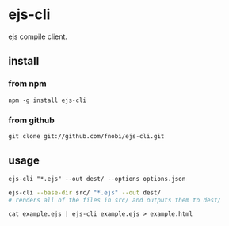 ejs-cli
=======

ejs compile client.

## install

### from npm

```
npm -g install ejs-cli
```

### from github

```
git clone git://github.com/fnobi/ejs-cli.git
```

## usage

```
ejs-cli "*.ejs" --out dest/ --options options.json 
```


```bash
ejs-cli --base-dir src/ "*.ejs" --out dest/
# renders all of the files in src/ and outputs them to dest/
```

```
cat example.ejs | ejs-cli example.ejs > example.html
```
